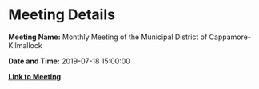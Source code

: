 # Meeting Details

**Meeting Name:** Monthly Meeting of the Municipal District of Cappamore-Kilmallock

**Date and Time:** 2019-07-18 15:00:00

**[Link to Meeting](https://www.limerick.ie/council/whats-on/monthly-meeting-municipal-district-cappamore-kilmallock-51)**
